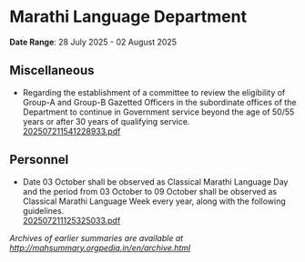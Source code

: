 # Marathi Language Department

**Date Range**: 28 July 2025 - 02 August 2025


## Miscellaneous
- Regarding the establishment of a committee to review the eligibility of Group-A and Group-B Gazetted Officers in the subordinate offices of the Department to continue in Government service beyond the age of 50/55 years or after 30 years of qualifying service.\
  [202507211541228933.pdf](https://gr.maharashtra.gov.in/Site/Upload/Government%20Resolutions/English/202507211541228933.pdf)

## Personnel
- Date 03 October shall be observed as Classical Marathi Language Day and the period from 03 October to 09 October shall be observed as Classical Marathi Language Week every year, along with the following guidelines.\
  [202507211125325033.pdf](https://gr.maharashtra.gov.in/Site/Upload/Government%20Resolutions/English/202507211125325033.pdf)


*Archives of earlier summaries are available at http://mahsummary.orgpedia.in/en/archive.html*